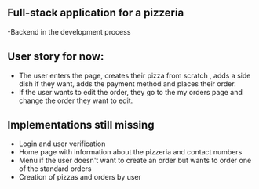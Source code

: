 ## Full-stack application for a pizzeria 
-Backend in the development process

## User story for now:
- The user enters the page, creates their pizza from scratch , adds a side dish if they want, adds the payment method and places their order.
- If the user wants to edit the order, they go to the my orders page and change the order they want to edit.

## Implementations still missing
- Login and user verification 
- Home page with information about the pizzeria and contact numbers
- Menu if the user doesn't want to create an order but wants to order one of the standard orders
- Creation of pizzas and orders by user 

